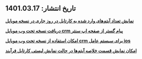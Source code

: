 ## تاریخ انتشار: 1401.03.17 

**[نمایش تعداد آیتم‌های وارد شده به کارتابل در روز جاری در نسخه موبایل](https://github.com/1stco/PayamGostarDocs/blob/master/releasenote/2.6.0/MobileApp.md)** 

**[دریافت نسخه تحت وب موبایل crm پیام گستر از صفحه اپ سنتر
](https://github.com/1stco/PayamGostarDocs/blob/master/releasenote/2.6.0/MobileApp.md)**

**[امکان استفاده از نسخه تحت وب موبایل crm برای سیستم عامل ios
](https://github.com/1stco/PayamGostarDocs/blob/master/releasenote/2.6.0/MobileApp.md)** 

**[امکان نمایش قسمت خلاصه آیتم‌ها در حالت نمایش لیستی کارتابل فرآیند](https://github.com/1stco/PayamGostarDocs/blob/master/releasenote/2.6.0/usercartable/usercartable.md)**
